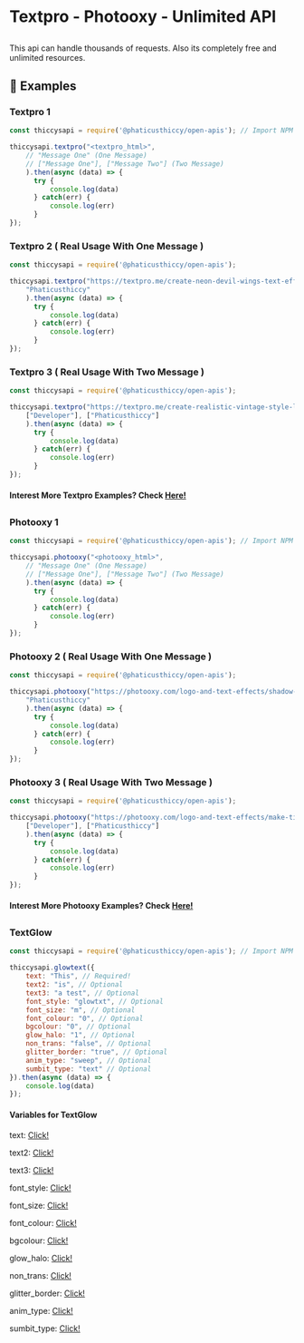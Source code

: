 # Textpro - Photooxy - Unlimited API

##
This api can handle thousands of requests. Also its completely free
and unlimited resources. 

## 🧾 Examples

### Textpro 1

```js
const thiccysapi = require('@phaticusthiccy/open-apis'); // Import NPM Package

thiccysapi.textpro("<textpro_html>",
    // "Message One" (One Message)
    // ["Message One"], ["Message Two"] (Two Message)
    ).then(async (data) => { 
      try { 
          console.log(data)
      } catch(err) { 
          console.log(err)
      } 
});
```

### Textpro 2 ( Real Usage With One Message )

```js
const thiccysapi = require('@phaticusthiccy/open-apis');

thiccysapi.textpro("https://textpro.me/create-neon-devil-wings-text-effect-online-free-1014.html",
    "Phaticusthiccy"
    ).then(async (data) => { 
      try { 
          console.log(data)
      } catch(err) { 
          console.log(err)
      } 
});
```

### Textpro 3 ( Real Usage With Two Message )

```js
const thiccysapi = require('@phaticusthiccy/open-apis');

thiccysapi.textpro("https://textpro.me/create-realistic-vintage-style-light-bulb-1000.html",
    ["Developer"], ["Phaticusthiccy"]
    ).then(async (data) => { 
      try { 
          console.log(data)
      } catch(err) { 
          console.log(err)
      } 
});
```

#### Interest More Textpro Examples? Check [Here!]()

##

### Photooxy 1

```js
const thiccysapi = require('@phaticusthiccy/open-apis'); // Import NPM Package

thiccysapi.photooxy("<photooxy_html>",
    // "Message One" (One Message)
    // ["Message One"], ["Message Two"] (Two Message)
    ).then(async (data) => { 
      try { 
          console.log(data)
      } catch(err) { 
          console.log(err)
      } 
});
```

### Photooxy 2 ( Real Usage With One Message )

```js
const thiccysapi = require('@phaticusthiccy/open-apis');

thiccysapi.photooxy("https://photooxy.com/logo-and-text-effects/shadow-text-effect-in-the-sky-394.html",
    "Phaticusthiccy"
    ).then(async (data) => { 
      try { 
          console.log(data)
      } catch(err) { 
          console.log(err)
      } 
});
```

### Photooxy 3 ( Real Usage With Two Message )

```js
const thiccysapi = require('@phaticusthiccy/open-apis');

thiccysapi.photooxy("https://photooxy.com/logo-and-text-effects/make-tik-tok-text-effect-375.html",
    ["Developer"], ["Phaticusthiccy"] 
    ).then(async (data) => { 
      try { 
          console.log(data)
      } catch(err) { 
          console.log(err)
      } 
});
```

#### Interest More Photooxy Examples? Check [Here!]()

##

### TextGlow 

```js
const thiccysapi = require('@phaticusthiccy/open-apis'); // Import NPM Package

thiccysapi.glowtext({
    text: "This", // Required!
    text2: "is", // Optional
    text3: "a test", // Optional
    font_style: "glowtxt", // Optional
    font_size: "m", // Optional
    font_colour: "0", // Optional
    bgcolour: "0", // Optional
    glow_halo: "1", // Optional
    non_trans: "false", // Optional
    glitter_border: "true", // Optional
    anim_type: "sweep", // Optional
    sumbit_type: "text" // Optional
}).then(async (data) => {
    console.log(data)
});
```
#### Variables for TextGlow
text: [Click!]()

text2: [Click!]()

text3: [Click!]()

font_style: [Click!]()

font_size: [Click!]()

font_colour: [Click!]()

bgcolour: [Click!]()

glow_halo: [Click!]()

non_trans: [Click!]()

glitter_border: [Click!]()

anim_type: [Click!]()

sumbit_type: [Click!]()